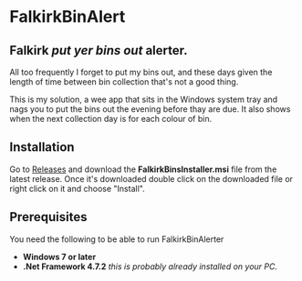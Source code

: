 # FalkirkBinAlert

## Falkirk *put yer bins out* alerter.

All too frequently I forget to put my bins out, and these days given the length of time between bin collection that's not a good thing.

This is my solution, a wee app that sits in the Windows system tray and nags you to put the bins out the evening before thay are due. It also shows when the next collection day is for each colour of bin.

## Installation

Go to [Releases](https://github.com/Aspallar/FalkirkBinAlert/releases) and download the **FalkirkBinsInstaller.msi** file from the latest release. Once it's downloaded double click on the downloaded file or right click on it and choose "Install".

## Prerequisites

You need the following to be able to run FalkirkBinAlerter

* **Windows 7 or later**
* **.Net Framework 4.7.2** *this is probably already installed on your PC.*

 
